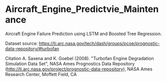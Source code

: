 # Aircraft_Engine_Predictvie_Maintenance
Aircraft Engine Failure Prediction using LSTM and Boosted Tree Regression.

Dataset source: https://ti.arc.nasa.gov/tech/dash/groups/pcoe/prognostic-data-repository/#turbofan 

Citation	A. Saxena and K. Goebel (2008). "Turbofan Engine Degradation Simulation Data Set", NASA Ames Prognostics Data Repository (http://ti.arc.nasa.gov/project/prognostic-data-repository), NASA Ames Research Center, Moffett Field, CA
